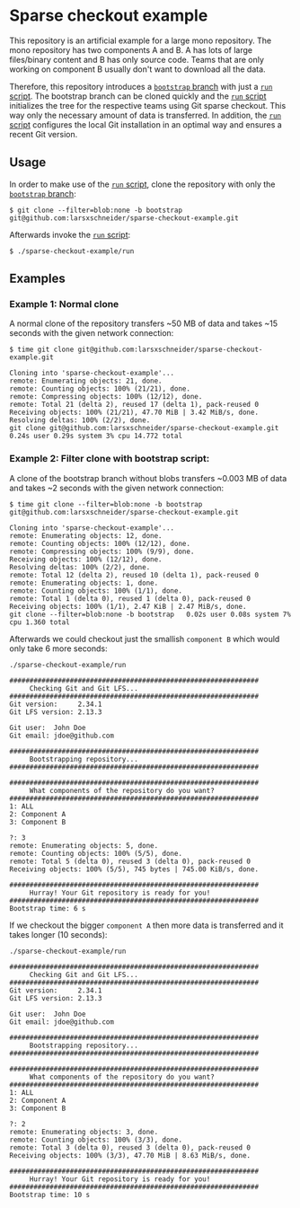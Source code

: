 # Sparse checkout example

This repository is an artificial example for a large mono repository. The mono repository has two components A and B. A has lots of large files/binary content and B has only source code. Teams that are only working on component B usually don't want to download all the data.

Therefore, this repository introduces a [`bootstrap` branch](../../tree/bootstrap) with just a [`run` script](../../blob/bootstrap/run). The bootstrap branch can be cloned quickly and the [`run` script](../../blob/bootstrap/run) initializes the tree for the respective teams using Git sparse checkout. This way only the necessary amount of data is transferred. In addition, the [`run` script](../../blob/bootstrap/run) configures the local Git installation in an optimal way and ensures a recent Git version.

## Usage

In order to make use of the [`run` script](../../blob/bootstrap/run), clone the repository with only the [`bootstrap` branch](../../tree/bootstrap):
```
$ git clone --filter=blob:none -b bootstrap git@github.com:larsxschneider/sparse-checkout-example.git
```

Afterwards invoke the [`run` script](../../blob/bootstrap/run):
```
$ ./sparse-checkout-example/run
```

## Examples

### Example 1: Normal clone

A normal clone of the repository transfers ~50 MB of data and takes ~15 seconds with the given network connection:
```
$ time git clone git@github.com:larsxschneider/sparse-checkout-example.git

Cloning into 'sparse-checkout-example'...
remote: Enumerating objects: 21, done.
remote: Counting objects: 100% (21/21), done.
remote: Compressing objects: 100% (12/12), done.
remote: Total 21 (delta 2), reused 17 (delta 1), pack-reused 0
Receiving objects: 100% (21/21), 47.70 MiB | 3.42 MiB/s, done.
Resolving deltas: 100% (2/2), done.
git clone git@github.com:larsxschneider/sparse-checkout-example.git  0.24s user 0.29s system 3% cpu 14.772 total
```

### Example 2: Filter clone with bootstrap script:

A clone of the bootstrap branch without blobs transfers ~0.003 MB of data and takes ~2 seconds with the given network connection:
```
$ time git clone --filter=blob:none -b bootstrap git@github.com:larsxschneider/sparse-checkout-example.git

Cloning into 'sparse-checkout-example'...
remote: Enumerating objects: 12, done.
remote: Counting objects: 100% (12/12), done.
remote: Compressing objects: 100% (9/9), done.
Receiving objects: 100% (12/12), done.
Resolving deltas: 100% (2/2), done.
remote: Total 12 (delta 2), reused 10 (delta 1), pack-reused 0
remote: Enumerating objects: 1, done.
remote: Counting objects: 100% (1/1), done.
remote: Total 1 (delta 0), reused 1 (delta 0), pack-reused 0
Receiving objects: 100% (1/1), 2.47 KiB | 2.47 MiB/s, done.
git clone --filter=blob:none -b bootstrap   0.02s user 0.08s system 7% cpu 1.360 total
```

Afterwards we could checkout just the smallish `component B` which would only take 6 more seconds:
```
./sparse-checkout-example/run

##############################################################
     Checking Git and Git LFS...
##############################################################
Git version:     2.34.1
Git LFS version: 2.13.3

Git user:  John Doe
Git email: jdoe@github.com

##############################################################
     Bootstrapping repository...
##############################################################

##############################################################
     What components of the repository do you want?
##############################################################
1: ALL
2: Component A
3: Component B

?: 3
remote: Enumerating objects: 5, done.
remote: Counting objects: 100% (5/5), done.
remote: Total 5 (delta 0), reused 3 (delta 0), pack-reused 0
Receiving objects: 100% (5/5), 745 bytes | 745.00 KiB/s, done.

##############################################################
     Hurray! Your Git repository is ready for you!
##############################################################
Bootstrap time: 6 s
```

If we checkout the bigger `component A` then more data is transferred and it takes longer (10 seconds):
```
./sparse-checkout-example/run

##############################################################
     Checking Git and Git LFS...
##############################################################
Git version:     2.34.1
Git LFS version: 2.13.3

Git user:  John Doe
Git email: jdoe@github.com

##############################################################
     Bootstrapping repository...
##############################################################

##############################################################
     What components of the repository do you want?
##############################################################
1: ALL
2: Component A
3: Component B

?: 2
remote: Enumerating objects: 3, done.
remote: Counting objects: 100% (3/3), done.
remote: Total 3 (delta 0), reused 3 (delta 0), pack-reused 0
Receiving objects: 100% (3/3), 47.70 MiB | 8.63 MiB/s, done.

##############################################################
     Hurray! Your Git repository is ready for you!
##############################################################
Bootstrap time: 10 s
```
